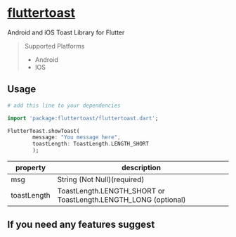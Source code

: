 # [fluttertoast](https://pub.dartlang.org/packages/fluttertoast)

Android and iOS Toast Library for Flutter

> Supported Platforms
> - Android
> - IOS

## Usage

```yaml
# add this line to your dependencies

```

```dart
import 'package:fluttertoast/fluttertoast.dart';
```

```dart
FlutterToast.showToast(
        message: "You message here",
        toastLength: ToastLength.LENGTH_SHORT
        );
```

| property        | description                                                        |
| --------------- | ------------------------------------------------------------------ |
| msg             | String (Not Null)(required)                                        |
| toastLength     | ToastLength.LENGTH_SHORT or ToastLength.LENGTH_LONG (optional)     |

## If you need any features suggest